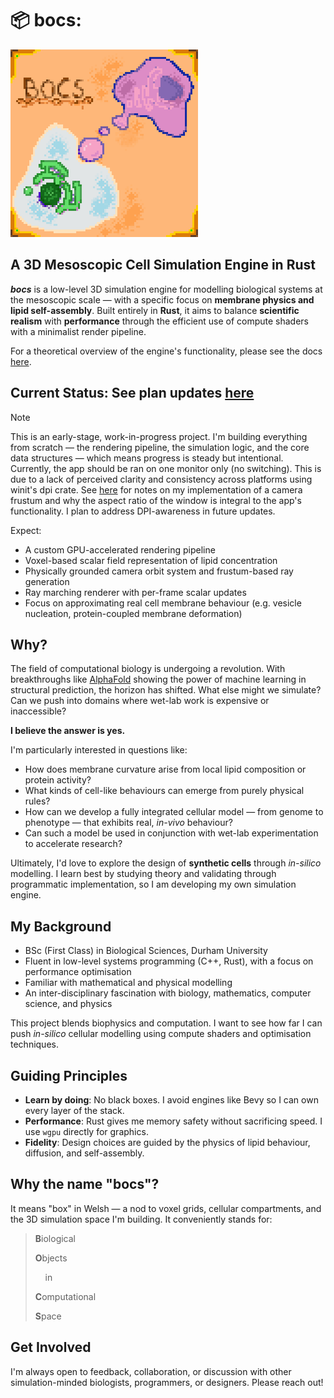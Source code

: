 # 📦 bocs: 
<img src="./assets/bocs_loop.gif" alt="bocs simulation demo" width="300">

## A 3D Mesoscopic Cell Simulation Engine in Rust

***bocs*** is a low-level 3D simulation engine for modelling biological systems at the mesoscopic scale — with a specific focus on **membrane physics and lipid self-assembly**. Built entirely in **Rust**, it aims to balance **scientific realism** with **performance** through the efficient use of compute shaders with a minimalist render pipeline.

For a theoretical overview of the engine's functionality, please see the docs [here](./docs/README.md).  

## Current Status: See plan updates [here](./docs/Current%20Plan.md)  
> [!NOTE]
> This is an early-stage, work-in-progress project. I'm building everything from scratch — the rendering pipeline, the simulation logic, and the core data structures — which means progress is steady but intentional.  </br>
> Currently, the app should be ran on one monitor only (no switching). This is due to a lack of perceived clarity and consistency across platforms using winit's dpi crate. See [here](../../docs/lights%20camera%20action/The%20Near%20Plane.md) for notes on my implementation of a camera frustum and why the aspect ratio of the window is integral to the app's functionality. I plan to address DPI-awareness in future updates.

Expect:

* A custom GPU-accelerated rendering pipeline
* Voxel-based scalar field representation of lipid concentration
* Physically grounded camera orbit system and frustum-based ray generation
* Ray marching renderer with per-frame scalar updates
* Focus on approximating real cell membrane behaviour (e.g. vesicle nucleation, protein-coupled membrane deformation)


## Why?

The field of computational biology is undergoing a revolution. With breakthroughs like [AlphaFold](https://alphafold.ebi.ac.uk/) showing the power of machine learning in structural prediction, the horizon has shifted. What else might we simulate? Can we push into domains where wet-lab work is expensive or inaccessible?

**I believe the answer is yes.**

I'm particularly interested in questions like:

* How does membrane curvature arise from local lipid composition or protein activity?
* What kinds of cell-like behaviours can emerge from purely physical rules?
* How can we develop a fully integrated cellular model — from genome to phenotype — that exhibits real, *in-vivo* behaviour?
* Can such a model be used in conjunction with wet-lab experimentation to accelerate research?

Ultimately, I'd love to explore the design of **synthetic cells** through *in-silico* modelling. I learn best by studying theory and validating through programmatic implementation, so I am developing my own simulation engine.


## My Background

* BSc (First Class) in Biological Sciences, Durham University
* Fluent in low-level systems programming (C++, Rust), with a focus on performance optimisation
* Familiar with mathematical and physical modelling
* An inter-disciplinary fascination with biology, mathematics, computer science, and physics

This project blends biophysics and computation. I want to see how far I can push *in-silico* cellular modelling using compute shaders and optimisation techniques.


## Guiding Principles

* **Learn by doing**: No black boxes. I avoid engines like Bevy so I can own every layer of the stack.
* **Performance**: Rust gives me memory safety without sacrificing speed. I use `wgpu` directly for graphics.
* **Fidelity**: Design choices are guided by the physics of lipid behaviour, diffusion, and self-assembly.


## Why the name "bocs"?

It means "box" in Welsh — a nod to voxel grids, cellular compartments, and the 3D simulation space I'm building. It conveniently stands for:

> **B**iological
>
> **O**bjects
>
>     in
>
> **C**omputational
>
> **S**pace


## Get Involved

I'm always open to feedback, collaboration, or discussion with other simulation-minded biologists, programmers, or designers. Please reach out!
